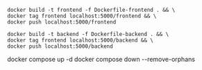 ```
docker build -t frontend -f Dockerfile-frontend . && \
docker tag frontend localhost:5000/frontend && \
docker push localhost:5000/frontend
```

```
docker build -t backend -f Dockerfile-backend . && \
docker tag frontend localhost:5000/backend && \
docker push localhost:5000/backend
```
docker compose up -d
docker compose down --remove-orphans
